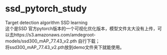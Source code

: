 # ssd_pytorch_study
Target detection algorithm SSD learning<br> 
这个是SSD 官方pytorch版本的一个可视化优化版本，模型文件太大没有上传，可以去https://s3.amazonaws.com/amdegroot-models/ssd300_mAP_77.43_v2.pth 自行下载；<br>
将ssd300_mAP_77.43_v2.pth放到demo文件夹下就能使用。
